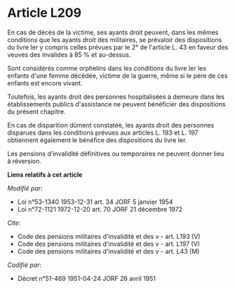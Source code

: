 # Article L209

En cas de décès de la victime, ses ayants droit peuvent, dans les mêmes conditions que les ayants droit des militaires, se
prévaloir des dispositions du livre Ier y compris celles prévues par le 2° de l'article L. 43 en faveur des veuves des
invalides à 85 % et au-dessus.

Sont considérés comme orphelins dans les conditions du livre Ier les enfants d'une femme décédée, victime de la guerre, même
si le père de ces enfants est encore vivant.

Toutefois, les ayants droit des personnes hospitalisées à demeure dans les établissements publics d'assistance ne peuvent
bénéficier des dispositions du présent chapitre.

En cas de disparition dûment constatée, les ayants droit des personnes disparues dans les conditions prévues aux articles L.
193 et L. 197 obtiennent également le bénéfice des dispositions du livre Ier.

Les pensions d'invalidité définitives ou temporaires ne peuvent donner lieu à réversion.

**Liens relatifs à cet article**

_Modifié par_:

  - Loi n°53-1340 1953-12-31 art. 34 JORF 5 janvier 1954
  - Loi n°72-1121 1972-12-20 art. 70 JORF 21 décembre 1972

_Cite_:

  - Code des pensions militaires d'invalidité et des v - art. L193 (V)
  - Code des pensions militaires d'invalidité et des v - art. L197 (V)
  - Code des pensions militaires d'invalidité et des v - art. L43 (M)

_Codifié par_:

  - Décret n°51-469 1951-04-24 JORF 26 avril 1951
